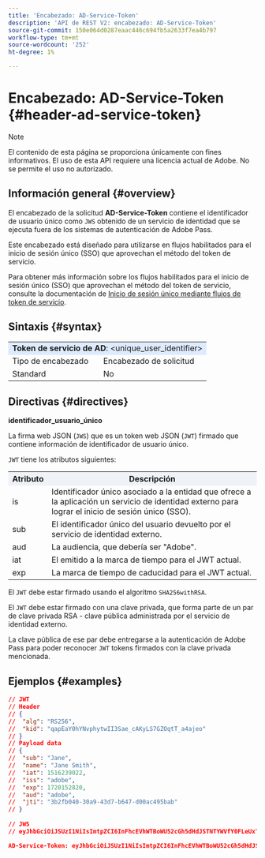 ```yaml
---
title: 'Encabezado: AD-Service-Token'
description: 'API de REST V2: encabezado: AD-Service-Token'
source-git-commit: 150e064d0287eaac446c694fb5a2633f7ea4b797
workflow-type: tm+mt
source-wordcount: '252'
ht-degree: 1%

---
```



# Encabezado: AD-Service-Token {#header-ad-service-token}

>[!NOTE]
>
> El contenido de esta página se proporciona únicamente con fines informativos. El uso de esta API requiere una licencia actual de Adobe. No se permite el uso no autorizado.

## Información general {#overview}

El encabezado de la solicitud <b>AD-Service-Token</b> contiene el identificador de usuario único como `JWS` obtenido de un servicio de identidad que se ejecuta fuera de los sistemas de autenticación de Adobe Pass.

Este encabezado está diseñado para utilizarse en flujos habilitados para el inicio de sesión único (SSO) que aprovechan el método del token de servicio.

Para obtener más información sobre los flujos habilitados para el inicio de sesión único (SSO) que aprovechan el método del token de servicio, consulte la documentación de [Inicio de sesión único mediante flujos de token de servicio](../../flows/single-sign-on-access-flows/rest-api-v2-single-sign-on-service-token-flows.md).

## Sintaxis {#syntax}

<table>
   <tr>
      <td style="background-color: #DEEBFF;" colspan="2"><b>Token de servicio de AD</b>: &lt;unique_user_identifier&gt;</td>
   </tr>
   <tr>
      <td>Tipo de encabezado</td>
      <td>Encabezado de solicitud</td>
   </tr>
   <tr>
      <td>Standard</td>
      <td>No</td>
   </tr>
</table>

## Directivas {#directives}

<b>identificador_usuario_único</b>

La firma web JSON (`JWS`) que es un token web JSON (`JWT`) firmado que contiene información de identificador de usuario único.

`JWT` tiene los atributos siguientes:

<table>
   <tr>
      <th style="background-color: #EFF2F7; width: 15%;">Atributo</th>
      <th style="background-color: #EFF2F7;">Descripción</th>
   </tr>
   <tr>
      <td>is</td>
      <td>Identificador único asociado a la entidad que ofrece a la aplicación un servicio de identidad externo para lograr el inicio de sesión único (SSO).</td>
   </tr>
   <tr>
      <td>sub</td>
      <td>El identificador único del usuario devuelto por el servicio de identidad externo.</td>
   </tr>
   <tr>
      <td>aud</td>
      <td>La audiencia, que debería ser "Adobe".</td>
   </tr>
   <tr>
      <td>iat</td>
      <td>El emitido a la marca de tiempo para el JWT actual.</td>
   </tr>
   <tr>
      <td>exp</td>
      <td>La marca de tiempo de caducidad para el JWT actual.</td>
   </tr>
</table>

El `JWT` debe estar firmado usando el algoritmo `SHA256withRSA`.

El `JWT` debe estar firmado con una clave privada, que forma parte de un par de clave privada RSA - clave pública administrada por el servicio de identidad externo.

La clave pública de ese par debe entregarse a la autenticación de Adobe Pass para poder reconocer `JWT` tokens firmados con la clave privada mencionada.

## Ejemplos {#examples}

```JSON
// JWT
// Header
// {
//  "alg": "RS256",
//  "kid": "qapEaY0hYNvphytwII3Sae_cAKyLS7GZOqtT_a4ajeo"
// }
// Payload data
// {
//  "sub": "Jane",
//  "name": "Jane Smith",
//  "iat": 1516239022,
//  "iss": "adobe",
//  "exp": 1720152820,
//  "aud": "adobe",
//  "jti": "3b2fb040-30a9-43d7-b647-d00ac495bab"
// }
 
// JWS
// eyJhbGciOiJSUzI1NiIsImtpZCI6InFhcEVhWTBoWU52cGh5dHdJSTNTYWVfY0FLeUxTN0daT3F0VF9hNGFqZW8ifQ.eyJzdWIiOiJKYW5lIiwibmFtZSI6IkphbmUgU21pdGgiLCJpYXQiOjE1MTYyMzkwMjIsImlzcyI6ImFkb2JlIiwiZXhwIjoxNzIwMTUyODIwLCJhdWQiOiJhZG9iZSIsImp0aSI6IjNiMmZiMDQwLTMwYTktNDNkNy1iNjQ3LWQwMGFjNDk1YmFiIn0.stHLZFh-635LDNjv9HRHzq912ICNCVGUS3f4RS_bAxpUiUSB6CShS2VvU4V-THEXj7d_zk1mxtPP0QM_pCrh4Vk2GaPRa856Bt_PhsfQY-_benDcB6MIoFX67qrREGncGiv7JEs3ksa-P1YvBYXolT7t52K093kFaQtICfB-aBa8danRZvUrJHjjFoILEpTbQuzxKRN6y36J3p1FZ-SfDuofHp3SnXDrWFRYyXYQnb9WFlhNBxR400-0vzTONZYd097WWy1shMw5V8TvIDvCDE5ifqk31gMdYga-N3JkcTA5QoW7Zl80UV7BhR5v14Va1IZLcbFra_UJdEzbBwW_nA

AD-Service-Token: eyJhbGciOiJSUzI1NiIsImtpZCI6InFhcEVhWTBoWU52cGh5dHdJSTNTYWVfY0FLeUxTN0daT3F0VF9hNGFqZW8ifQ.eyJzdWIiOiJKYW5lIiwibmFtZSI6IkphbmUgU21pdGgiLCJpYXQiOjE1MTYyMzkwMjIsImlzcyI6ImFkb2JlIiwiZXhwIjoxNzIwMTUyODIwLCJhdWQiOiJhZG9iZSIsImp0aSI6IjNiMmZiMDQwLTMwYTktNDNkNy1iNjQ3LWQwMGFjNDk1YmFiIn0.stHLZFh-635LDNjv9HRHzq912ICNCVGUS3f4RS_bAxpUiUSB6CShS2VvU4V-THEXj7d_zk1mxtPP0QM_pCrh4Vk2GaPRa856Bt_PhsfQY-_benDcB6MIoFX67qrREGncGiv7JEs3ksa-P1YvBYXolT7t52K093kFaQtICfB-aBa8danRZvUrJHjjFoILEpTbQuzxKRN6y36J3p1FZ-SfDuofHp3SnXDrWFRYyXYQnb9WFlhNBxR400-0vzTONZYd097WWy1shMw5V8TvIDvCDE5ifqk31gMdYga-N3JkcTA5QoW7Zl80UV7BhR5v14Va1IZLcbFra_UJdEzbBwW_nA
```
